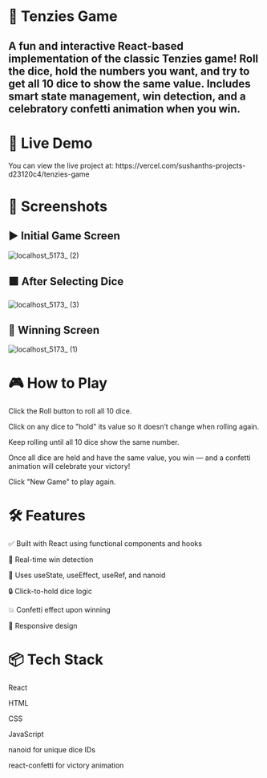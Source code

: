<h1>🎲 Tenzies Game</h1>
<h2>A fun and interactive React-based implementation of the classic Tenzies game! Roll the dice, hold the numbers you want, and try to get all 10 dice to show the same value. Includes smart state management, win detection, and a celebratory confetti animation when you win.</h2>

<h1>🚀 Live Demo</h1>
You can view the live project at: https://vercel.com/sushanths-projects-d23120c4/tenzies-game

<h1>📸 Screenshots</h1>
<h2>▶️ Initial Game Screen</h2>


![localhost_5173_ (2)](https://github.com/user-attachments/assets/d8e34542-84cb-4943-8a2d-5dd08373573c)


<h2>🟩 After Selecting Dice</h2>

![localhost_5173_ (3)](https://github.com/user-attachments/assets/febda6c9-96f0-4334-9ce8-215b448628e7)


<h2>🎉 Winning Screen</h2>

![localhost_5173_ (1)](https://github.com/user-attachments/assets/20e22d8a-631a-43db-933a-2615a850c923)


<h1>🎮 How to Play</h1>
Click the Roll button to roll all 10 dice.

Click on any dice to "hold" its value so it doesn’t change when rolling again.

Keep rolling until all 10 dice show the same number.

Once all dice are held and have the same value, you win — and a confetti animation will celebrate your victory!

Click "New Game" to play again.

<h1>🛠️ Features</h1>
✅ Built with React using functional components and hooks

🎯 Real-time win detection


🧠 Uses useState, useEffect, useRef, and nanoid

🔒 Click-to-hold dice logic

💥 Confetti effect upon winning

📱 Responsive design

<h1>📦 Tech Stack</h1>

React

HTML

CSS

JavaScript

nanoid for unique dice IDs

react-confetti for victory animation
